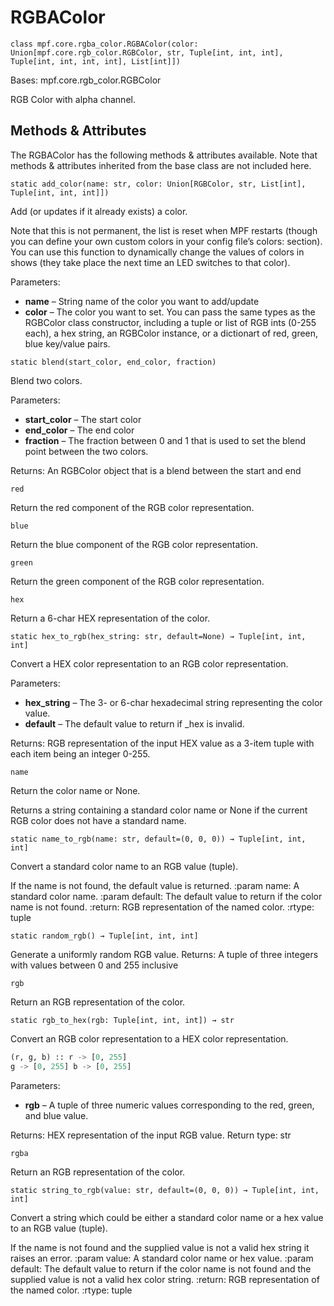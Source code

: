 
# RGBAColor

`class mpf.core.rgba_color.RGBAColor(color: Union[mpf.core.rgb_color.RGBColor, str, Tuple[int, int, int], Tuple[int, int, int, int], List[int]])`

Bases: mpf.core.rgb_color.RGBColor

RGB Color with alpha channel.

## Methods & Attributes

The RGBAColor has the following methods & attributes available. Note that methods & attributes inherited from the base class are not included here.

`static add_color(name: str, color: Union[RGBColor, str, List[int], Tuple[int, int, int]])`

Add (or updates if it already exists) a color.

Note that this is not permanent, the list is reset when MPF restarts (though you can define your own custom colors in your config file’s colors: section). You can use this function to dynamically change the values of colors in shows (they take place the next time an LED switches to that color).

Parameters:

* **name** – String name of the color you want to add/update
* **color** – The color you want to set. You can pass the same types as the RGBColor class constructor, including a tuple or list of RGB ints (0-255 each), a hex string, an RGBColor instance, or a dictionart of red, green, blue key/value pairs.

`static blend(start_color, end_color, fraction)`

Blend two colors.

Parameters:

* **start_color** – The start color
* **end_color** – The end color
* **fraction** – The fraction between 0 and 1 that is used to set the blend point between the two colors.

Returns: An RGBColor object that is a blend between the start and end

`red`

Return the red component of the RGB color representation.

`blue`

Return the blue component of the RGB color representation.

`green`

Return the green component of the RGB color representation.

`hex`

Return a 6-char HEX representation of the color.

`static hex_to_rgb(hex_string: str, default=None) → Tuple[int, int, int]`

Convert a HEX color representation to an RGB color representation.

Parameters:

* **hex_string** – The 3- or 6-char hexadecimal string representing the color value.
* **default** – The default value to return if \_hex is invalid.

Returns: RGB representation of the input HEX value as a 3-item tuple
with each item being an integer 0-255.

`name`

Return the color name or None.

Returns a string containing a standard color name or None if the current RGB color does not have a standard name.

`static name_to_rgb(name: str, default=(0, 0, 0)) → Tuple[int, int, int]`

Convert a standard color name to an RGB value (tuple).

If the name is not found, the default value is returned. :param name: A standard color name. :param default: The default value to return if the color name is not found. :return: RGB representation of the named color. :rtype: tuple

`static random_rgb() → Tuple[int, int, int]`

Generate a uniformly random RGB value.
Returns:	A tuple of three integers with values between 0 and 255 inclusive


`rgb`

Return an RGB representation of the color.

`static rgb_to_hex(rgb: Tuple[int, int, int]) → str`

Convert an RGB color representation to a HEX color representation.

``` python
(r, g, b) :: r -> [0, 255]
g -> [0, 255] b -> [0, 255]
```

Parameters:

* **rgb** – A tuple of three numeric values corresponding to the red, green, and blue value.

Returns:	HEX representation of the input RGB value.
Return type:	str

`rgba`

Return an RGB representation of the color.

`static string_to_rgb(value: str, default=(0, 0, 0)) → Tuple[int, int, int]`

Convert a string which could be either a standard color name or a hex value to an RGB value (tuple).

If the name is not found and the supplied value is not a valid hex string it raises an error. :param value: A standard color name or hex value. :param default: The default value to return if the color name is not found and the supplied value is not a valid hex color string. :return: RGB representation of the named color. :rtype: tuple

